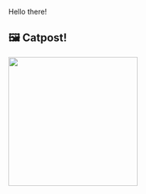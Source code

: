 Hello there!



## 🖼️ Catpost!

<sub>
    <img src="https://cdn2.thecatapi.com/images/bg3.jpg" height="256">
</sub>

